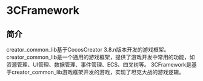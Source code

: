 # 3CFramework

## 简介
creator_common_lib基于CocosCreator 3.8.n版本开发的游戏框架。creator_common_lib是一个通用的游戏框架，提供了游戏开发中常用的功能，如资源管理、UI管理、数据管理、事件管理、ECS、四叉树等。
3CFramework是基于creator_common_lib游戏框架开发的游戏，实现了坦克大战的游戏逻辑。